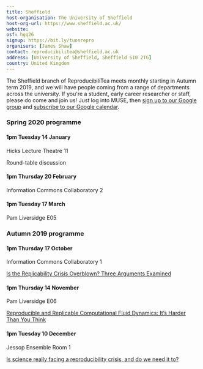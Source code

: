 ```yaml
---
title: Sheffield
host-organisation: The University of Sheffield
host-org-url: https://www.sheffield.ac.uk/
website: 
osf: hgq26
signup: https://bit.ly/tuosrepro
organisers: [James Shaw]
contact: reproducibilitea@sheffield.ac.uk 
address: [University of Sheffield, Sheffield S10 2TG]
country: United Kingdom
---
```

The Sheffield branch of ReproducibiliTea meets monthly starting in Autumn term 2019, and we will have people coming from a range of departments across the university.
If you're a student, early career researcher or staff, please do come and join us!  Just log into MUSE, then [sign up to our Google group](https://bit.ly/tuosrepro) and [subscribe to our Google calendar](https://calendar.google.com/calendar?cid=c2hlZmZpZWxkLmFjLnVrX3BxYnVmMWQzNDk5dXVyaTgzZDJyYjVvYXJzQGdyb3VwLmNhbGVuZGFyLmdvb2dsZS5jb20).

### Spring 2020 programme

#### 1pm Tuesday 14 January

Hicks Lecture Theatre 11

Round-table discussion

#### 1pm Thursday 20 February

Information Commons Collaboratory 2

#### 1pm Tuesday 17 March

Pam Liversidge E05

### Autumn 2019 programme

#### 1pm Thursday 17 October

Information Commons Collaboratory 1

[Is the Replicability Crisis Overblown? Three Arguments Examined](https://doi.org/10.1177/1745691612463401)

#### 1pm Thursday 14 November

Pam Liversidge E06

[Reproducible and Replicable Computational Fluid Dynamics: It’s Harder Than You Think](https://doi.org/10.1109/MCSE.2017.3151254)

#### 1pm Tuesday 10 December

Jessop Ensemble Room 1

[Is science really facing a reproducibility crisis, and do we need it to?](https://doi.org/10.1073/pnas.1708272114)

